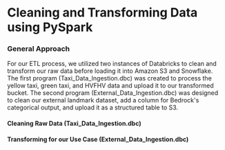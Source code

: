 # Cleaning and Transforming Data using PySpark
### General Approach
For our ETL process, we utilized two instances of Databricks to clean and transform our raw data before loading it into Amazon S3 and Snowflake. The first program (Taxi_Data_Ingestion.dbc) was created to process the yellow taxi, green taxi, and HVFHV data and upload it to our transformed bucket. The second program (External_Data_Ingestion.dbc) was designed to clean our external landmark dataset, add a column for Bedrock's categorical output, and upload it as a structured table to S3.
#### Cleaning Raw Data (Taxi_Data_Ingestion.dbc)

#### Transforming for our Use Case (External_Data_Ingestion.dbc)
